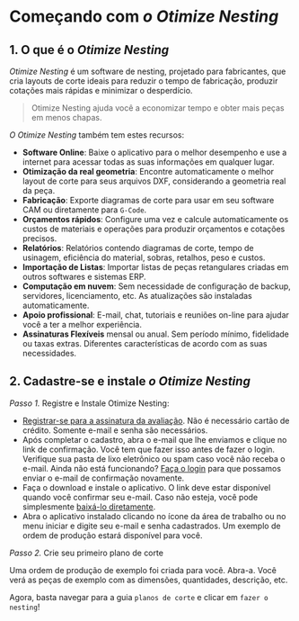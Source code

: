 # Começando com *o Otimize Nesting*

## 1\. O que é o *Otimize Nesting*

*Otimize Nesting* é um software de nesting, projetado para fabricantes, que cria layouts de corte ideais para reduzir o tempo de fabricação, produzir cotações mais rápidas e minimizar o desperdício.

> Otimize Nesting ajuda você a economizar tempo e obter mais peças em menos chapas.

*O Otimize Nesting* também tem estes recursos:

* **Software Online**: Baixe o aplicativo para o melhor desempenho e use a internet para acessar todas as suas informações em qualquer lugar.
* **Otimização da real geometria**: Encontre automaticamente o melhor layout de corte para seus arquivos DXF, considerando a geometria real da peça.
* **Fabricação**: Exporte diagramas de corte para usar em seu software CAM ou diretamente para  `G-Code`.
* **Orçamentos rápidos**: Configure uma vez e calcule automaticamente os custos de materiais e operações para produzir orçamentos e cotações precisos.
* **Relatórios**: Relatórios contendo diagramas de corte, tempo de usinagem, eficiência do material, sobras, retalhos, peso e custos.
* **Importação de Listas**: Importar listas de peças retangulares criadas em outros softwares e sistemas ERP.
* **Computação em nuvem**: Sem necessidade de configuração de backup, servidores, licenciamento, etc. As atualizações são instaladas automaticamente.
* **Apoio profissional**: E-mail, chat, tutoriais e reuniões on-line para ajudar você a ter a melhor experiência.
* **Assinaturas Flexíveis** mensal ou anual. Sem período mínimo, fidelidade ou taxas extras. Diferentes características de acordo com as suas necessidades.

## 2\. Cadastre-se e instale *o Otimize Nesting*

*Passo 1.* Registre e Instale Otimize Nesting:

* [Registrar-se para a assinatura da avaliação](http://app.otimizenesting.com). Não é necessário cartão de crédito. Somente e-mail e senha são necessários.
* Após completar o cadastro, abra o e-mail que lhe enviamos e clique no link de confirmação. Você tem que fazer isso antes de fazer o login. Verifique sua pasta de lixo eletrônico ou spam caso você não receba o e-mail. Ainda não está funcionando? [Faça o login](http://app.otimizenesting.com) para que possamos enviar o e-mail de confirmação novamente.
* Faça o download e instale o aplicativo. O link deve estar disponível quando você confirmar seu e-mail. Caso não esteja, você pode simplesmente [baixá-lo diretamente](https://www.otimizenesting.com/download-app).
* Abra o aplicativo instalado clicando no ícone da área de trabalho ou no menu iniciar e digite seu e-mail e senha cadastrados. Um exemplo de ordem de produção estará disponível para você.

*Passo 2.* Crie seu primeiro plano de corte

Uma ordem de produção de exemplo foi criada para você. Abra-a. Você verá as peças de exemplo com as dimensões, quantidades, descrição, etc.

Agora, basta navegar para a guia `planos de corte` e clicar em `fazer o nesting`!
